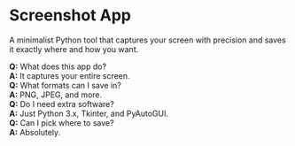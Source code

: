 # Screenshot App

A minimalist Python tool that captures your screen with precision and saves it exactly where and how you want.

**Q:** What does this app do?  
**A:** It captures your entire screen.  
**Q:** What formats can I save in?  
**A:** PNG, JPEG, and more.  
**Q:** Do I need extra software?  
**A:** Just Python 3.x, Tkinter, and PyAutoGUI.  
**Q:** Can I pick where to save?  
**A:** Absolutely.
